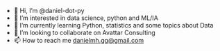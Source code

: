 - 👋 Hi, I’m @daniel-dot-py
- 👀 I’m interested in data science, python and ML/IA
- 🌱 I’m currently learning Python, statistics and some topics about Data
- 💞️ I’m looking to collaborate on Avattar Consulting
- 📫 How to reach me danielmh.gg@gmail.com

<!---
daniel-dot-py/daniel-dot-py is a ✨ special ✨ repository because its `README.md` (this file) appears on your GitHub profile.
You can click the Preview link to take a look at your changes.
--->
